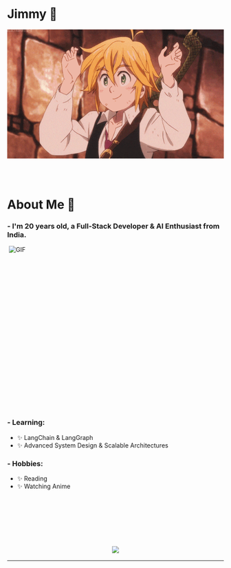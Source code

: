 # Jimmy 👋

<div align="center">
<img height="300" width="700" alt="GIF" align="center" src="https://github.com/chill-czar/chill-czar/blob/main/assets/208593.gif">
</div>

</br>
</br>
</br>

# About Me 💬

### - I'm 20 years old, a **Full-Stack Developer & AI Enthusiast** from India.

<img height="400" width="500" alt="GIF" align="right" src="https://github.com/chill-czar/chill-czar/blob/main/assets/1936.gif">

### - Learning:
- ✨ LangChain & LangGraph
- ✨ Advanced System Design & Scalable Architectures

### - Hobbies:
- ✨ Reading
- ✨ Watching Anime

</br>
</br>
</br>




</br>
</br>
</br>

<p align="center">
  <a href="https://github.com/anuraghazra/github-readme-stats"> 
<img src="https://github-readme-stats.vercel.app/api?username=chill-czar&show_icons=true&theme=radical"/>
  </a>
</p>

*************
